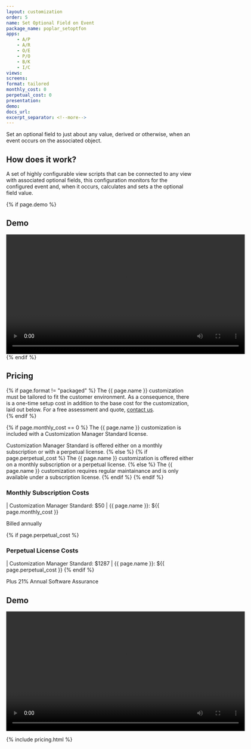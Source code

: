 ```yaml
---
layout: customization
order: 5
name: Set Optional Field on Event
package_name: poplar_setoptfon
apps:
    - A/P
    - A/R
    - O/E
    - P/O
    - B/K
    - I/C
views:
screens:
format: tailored
monthly_cost: 0
perpetual_cost: 0
presentation: 
demo: 
docs_url: 
excerpt_separator: <!--more-->
---
```


Set an optional field to just about any value, derived or otherwise, when an
event occurs on the associated object.  
<!--more-->

## How does it work?

A set of highly configurable view scripts that can be connected to any view 
with associated optional fields, this configuration monitors for the 
configured event and, when it occurs, calculates and sets a the optional field
value.

{% if page.demo %}
## Demo

<video width="640" controls>
  <source src="{{ page.demo }}" type="video/mp4">
  Your browser doesn't support the video tag.
</video>
{% endif %}

## Pricing

{% if page.format != "packaged" %}
The {{ page.name }} customization must be tailored to fit the customer 
environment. As a consequence, there is a one-time setup cost in addition 
to the base cost for the customization, laid out below. For a free assessment
and quote,  <a href="mailto:chris@poplars.dev">contact us</a>.  
{% endif %}

{% if page.monthly_cost == 0 %}
The {{ page.name }} customization is included with a Customization Manager 
Standard license.  

Customization Manager Standard is offered either on a monthly 
subscription or with a perpetual license.
{% else %}
    {% if page.perpetual_cost %}
The {{ page.name }} customization is offered either on a monthly 
subscription or a perpetual license.
    {% else %}
The {{ page.name }} customization requires regular maintainance and is only
available under a subscription license.
    {% endif %}
{% endif %}

### Monthly Subscription Costs

| Customization Manager Standard: $50
| {{ page.name }}: ${{ page.monthly_cost }}

Billed annually

{% if page.perpetual_cost %}
### Perpetual License Costs

| Customization Manager Standard: $1287
| {{ page.name }}: ${{ page.perpetual_cost }}
{% endif %}

Plus 21% Annual Software Assurance
## Demo

<video width="640" controls>
  <source src="https://s3.amazonaws.com/dev.expi/content/poplar_addresses/poplar_addresses_demo.mp4" type="video/mp4">
  Your browser doesn't support the video tag.
</video>

{% include pricing.html %}

